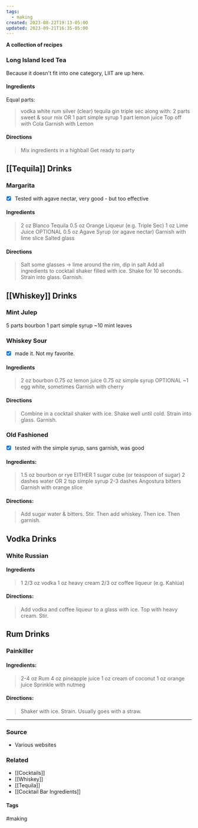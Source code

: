 ```yaml
---
tags:
  - making
created: 2023-08-22T19:13-05:00
updated: 2023-09-21T16:35-05:00
---
```

**A collection of recipes**

### Long Island Iced Tea
Because it doesn't fit into one category, LIIT are up here.

#### Ingredients
Equal parts:
>  vodka
>  white rum
>  silver (clear) tequila
>  gin
>  triple sec
>  along with:
> 	 2 parts sweet & sour mix
>  OR
> 	 1 part simple syrup
> 	 1 part lemon juice
>  Top off with Cola
>  Garnish with Lemon

#### Directions
> Mix ingredients in a highball
> Get ready to party

## [[Tequila]] Drinks

### Margarita
- [x] Tested with agave nectar, very good - but too effective
#### Ingredients 
>  2 oz Blanco Tequila
>  0.5 oz Orange Liqueur (e.g. Triple Sec)
>  1 oz Lime Juice
>  OPTIONAL
> 	 0.5 oz Agave Syrup (or agave nectar)
>  Garnish with lime slice
>  Salted glass
#### Directions
> Salt some glasses -> lime around the rim, dip in salt
> Add all ingredients to cocktail shaker filled with ice. Shake for 10 seconds. Strain into glass. Garnish.

## [[Whiskey]] Drinks

### Mint Julep
5 parts bourbon
1 part simple syrup
~10 mint leaves

### Whiskey Sour
- [x] made it. Not my favorite. 
#### Ingredients
> 2 oz bourbon
> 0.75 oz lemon juice
> 0.75 oz simple syrup
> OPTIONAL
>   ~1 egg white, sometimes 
> Garnish with cherry
#### Directions
> Combine in a cocktail shaker with ice. Shake well until cold. Strain into glass. Garnish.

### Old Fashioned
- [x] tested with the simple syrup, sans garnish, was good
#### Ingredients:
> 1.5 oz bourbon or rye
> EITHER
> 	1 sugar cube (or teaspoon of sugar)
> 	2 dashes water
> OR
> 	2 tsp simple syrup 
> 2-3 dashes Angostura bitters
> Garnish with orange slice
#### Directions:
> Add sugar water & bitters. Stir. Then add whiskey. Then ice. Then garnish.


## Vodka Drinks

### White Russian
#### Ingredients 
> 1 2/3 oz vodka
> 1 oz heavy cream
> 2/3 oz coffee liqueur (e.g. Kahlúa)
#### Directions:
> Add vodka and coffee liqueur to a glass with ice. Top with heavy cream. Stir.

## Rum Drinks

### Painkiller
#### Ingredients:
> 2-4 oz Rum
> 4 oz pineapple juice
> 1 oz cream of coconut
> 1 oz orange juice 
> Sprinkle with nutmeg
#### Directions:
> Shaker with ice. Strain. Usually goes with a straw.

---
### Source
- Various websites 

### Related
- [[Cocktails]]
- [[Whiskey]]
- [[Tequila]]
- [[Cocktail Bar Ingredients]]

#### Tags
#making 